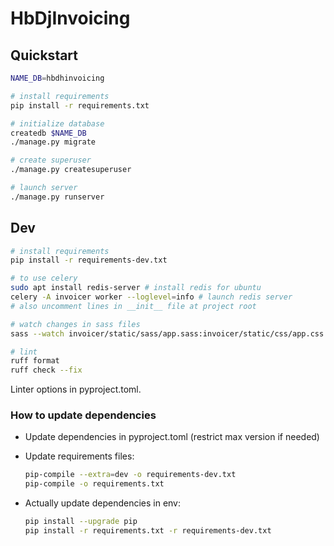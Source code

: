 # HbDjInvoicing

## Quickstart

```bash
NAME_DB=hbdhinvoicing

# install requirements
pip install -r requirements.txt

# initialize database
createdb $NAME_DB
./manage.py migrate

# create superuser
./manage.py createsuperuser

# launch server
./manage.py runserver
```

## Dev

```bash
# install requirements
pip install -r requirements-dev.txt

# to use celery
sudo apt install redis-server # install redis for ubuntu
celery -A invoicer worker --loglevel=info # launch redis server
# also uncomment lines in __init__ file at project root

# watch changes in sass files
sass --watch invoicer/static/sass/app.sass:invoicer/static/css/app.css

# lint
ruff format
ruff check --fix
```

Linter options in pyproject.toml.


### How to update dependencies

- Update dependencies in pyproject.toml (restrict max version if needed)
- Update requirements files:

    ```bash
    pip-compile --extra=dev -o requirements-dev.txt
    pip-compile -o requirements.txt
    ```

- Actually update dependencies in env:

    ```bash
    pip install --upgrade pip
    pip install -r requirements.txt -r requirements-dev.txt
    ```
